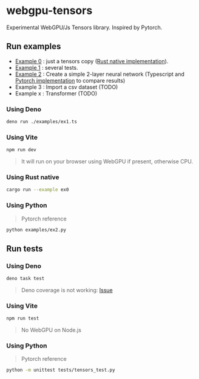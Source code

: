 # webgpu-tensors

Experimental WebGPU/Js Tensors library. Inspired by Pytorch.

## Run examples

- [Example 0](./examples/ex0.ts) : just a tensors copy ([Rust native implementation](./examples/ex0.rs)).
- [Example 1](./examples/ex1.ts) : several tests.
- [Example 2](./examples/ex2.ts) : Create a simple 2-layer neural network (Typescript and [Pytorch implementation](./examples/ex2.py) to compare results)
- Example 3 : Import a csv dataset (TODO)
- Example x : Transformer (TODO)

### Using Deno

```bash
deno run ./examples/ex1.ts
```

### Using Vite

```bash
npm run dev
```
> It will run on your browser using WebGPU if present, otherwise CPU.

### Using Rust native

```bash
cargo run --example ex0
```

### Using Python

> Pytorch reference

```bash
python examples/ex2.py
```

## Run tests

### Using Deno

```bash
deno task test
```

> Deno coverage is not working: [Issue](https://github.com/denoland/deno/issues/25004)

### Using Vite

```bash
npm run test
```

> No WebGPU on Node.js

### Using Python

> Pytorch reference

```bash
python -m unittest tests/tensors_test.py
```
